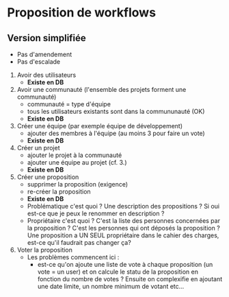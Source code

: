 # Proposition de workflows

## Version simplifiée
- Pas d'amendement
- Pas d'escalade

1. Avoir des utilisateurs
   - **Existe en DB**
2. Avoir une communauté (l'ensemble des projets forment une communauté)
   * communauté = type d'équipe
   * tous les utilisateurs existants sont dans la commununauté (OK)
   - **Existe en DB**
3. Créer une équipe (par exemple équipe de développement)
   * ajouter des membres à l'équipe (au moins 3 pour faire un vote)
   - **Existe en DB**
4. Créer un projet 
   * ajouter le projet à la communauté
   * ajouter une équipe au projet (cf. 3.)
   - **Existe en DB**
5. Créer une proposition
   * supprimer la proposition (exigence)
   * re-créer la proposition
   - **Existe en DB**
   - Problématique c'est quoi ? Une description des propositions ? Si oui est-ce que je peux le renommer en description ?
   - Propriétaire c'est quoi ? C'est la liste des personnes concernées par la proposition ? C'est les personnes qui ont déposés la proposition ? Une proposition a UN SEUL propriétaire dans le cahier des charges, est-ce qu'il faudrait pas changer ça?
6. Voter la proposition
   - Les problèmes commencent ici : 
     - est-ce qu'on ajoute une liste de vote à chaque proposition (un vote = un user) et on calcule le statu de la proposition en fonction du nombre de votes ? Ensuite on complexifie en ajoutant une date limite, un nombre minimum de votant etc...

